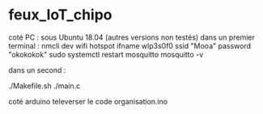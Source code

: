 # feux_IoT_chipo


coté PC : 
sous Ubuntu 18.04 (autres versions non testés)
dans un premier terminal : 
    nmcli dev wifi hotspot ifname wlp3s0f0 ssid "Mooa" password "okokokok"
    sudo systemctl restart mosquitto
    mosquitto -v

dans un second : 

./Makefile.sh
./main.c


coté arduino
televerser le code organisation.ino
